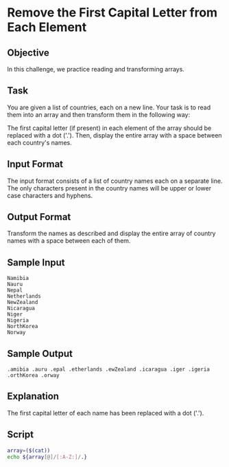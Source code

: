 # Remove the First Capital Letter from Each Element

## Objective
In this challenge, we practice reading and transforming arrays.

## Task
You are given a list of countries, each on a new line. Your task is to read them into an array and then transform them in the following way:

The first capital letter (if present) in each element of the array should be replaced with a dot ('.'). Then, display the entire array with a space between each country's names.

## Input Format

The input format consists of a list of country names each on a separate line. The only characters present in the country names will be upper or lower case characters and hyphens.

## Output Format

Transform the names as described and display the entire array of country names with a space between each of them.

## Sample Input

    Namibia
    Nauru
    Nepal
    Netherlands
    NewZealand
    Nicaragua
    Niger
    Nigeria
    NorthKorea
    Norway
## Sample Output

    .amibia .auru .epal .etherlands .ewZealand .icaragua .iger .igeria .orthKorea .orway

## Explanation

The first capital letter of each name has been replaced with a dot ('.').

## Script

```bash
array=($(cat))
echo ${array[@]/[:A-Z:]/.}
```